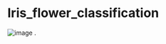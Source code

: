 # Iris_flower_classification
![image](https://github.com/lekshmiiyyer/Iris_flower_classification/assets/108746697/af176837-7403-4b32-9166-add46a8b0e00)
. 
